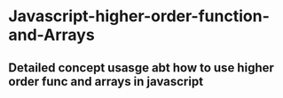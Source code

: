 # Javascript-higher-order-function-and-Arrays
## Detailed concept usasge abt how to use higher order func and arrays in javascript
